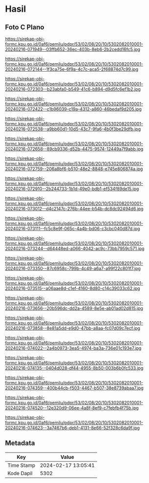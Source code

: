 # Hasil

## Foto C Plano

https://sirekap-obj-formc.kpu.go.id/0af6/pemilu/pdpr/53/02/08/20/10/5302082010001-20240216-071949--03ffb652-36ec-403b-8eb6-2b2cedd16fc5.jpg

https://sirekap-obj-formc.kpu.go.id/0af6/pemilu/pdpr/53/02/08/20/10/5302082010001-20240216-072144--1f3ca75e-6f9a-4c7c-aca5-2f68874d7c99.jpg

https://sirekap-obj-formc.kpu.go.id/0af6/pemilu/pdpr/53/02/08/20/10/5302082010001-20240216-072303--b23abfa0-b549-41c6-b894-d9d5fc6ef1b2.jpg

https://sirekap-obj-formc.kpu.go.id/0af6/pemilu/pdpr/53/02/08/20/10/5302082010001-20240216-072422--c1b96039-c19a-4312-a860-46bedaf9d205.jpg

https://sirekap-obj-formc.kpu.go.id/0af6/pemilu/pdpr/53/02/08/20/10/5302082010001-20240216-072538--a9bb60d1-10d5-43c7-9fa6-4b0f3be29dfb.jpg

https://sirekap-obj-formc.kpu.go.id/0af6/pemilu/pdpr/53/02/08/20/10/5302082010001-20240216-072658--89cb9336-d52b-4475-9574-12449a7f9abb.jpg

https://sirekap-obj-formc.kpu.go.id/0af6/pemilu/pdpr/53/02/08/20/10/5302082010001-20240216-072759--206a8bf6-b510-48e2-8848-e745e806874a.jpg

https://sirekap-obj-formc.kpu.go.id/0af6/pemilu/pdpr/53/02/08/20/10/5302082010001-20240216-072910--2b244733-1b1d-49e0-bdb1-ef534f89de15.jpg

https://sirekap-obj-formc.kpu.go.id/0af6/pemilu/pdpr/53/02/08/20/10/5302082010001-20240216-073012--d4c2147c-276b-44ee-b54b-dc8dc92494d6.jpg

https://sirekap-obj-formc.kpu.go.id/0af6/pemilu/pdpr/53/02/08/20/10/5302082010001-20240216-073111--fc5c8e9f-065c-4a4b-bd06-c3cbc040d87d.jpg

https://sirekap-obj-formc.kpu.go.id/0af6/pemilu/pdpr/53/02/08/20/10/5302082010001-20240216-073244--d64448ed-a066-4042-ac9c-73bb7959c571.jpg

https://sirekap-obj-formc.kpu.go.id/0af6/pemilu/pdpr/53/02/08/20/10/5302082010001-20240216-073350--87c6958c-799b-4c49-a6a7-a99f22c801f7.jpg

https://sirekap-obj-formc.kpu.go.id/0af6/pemilu/pdpr/53/02/08/20/10/5302082010001-20240216-073515--a06aae8d-c1ef-4160-8d80-c14c39033c62.jpg

https://sirekap-obj-formc.kpu.go.id/0af6/pemilu/pdpr/53/02/08/20/10/5302082010001-20240216-073656--20b596dc-dd2a-4589-8e5e-ab01ad02d815.jpg

https://sirekap-obj-formc.kpu.go.id/0af6/pemilu/pdpr/53/02/08/20/10/5302082010001-20240216-073858--8e81a5dd-e9d0-47bb-a8aa-fc07d09c7ecf.jpg

https://sirekap-obj-formc.kpu.go.id/0af6/pemilu/pdpr/53/02/08/20/10/5302082010001-20240216-074022--2a4b0973-3ea5-4974-ba3a-736e01c193e7.jpg

https://sirekap-obj-formc.kpu.go.id/0af6/pemilu/pdpr/53/02/08/20/10/5302082010001-20240216-074135--0404d028-df44-4955-8b50-003b6b0fc533.jpg

https://sirekap-obj-formc.kpu.go.id/0af6/pemilu/pdpr/53/02/08/20/10/5302082010001-20240216-074359--400b44cb-f503-4467-b507-38e8739abaa7.jpg

https://sirekap-obj-formc.kpu.go.id/0af6/pemilu/pdpr/53/02/08/20/10/5302082010001-20240216-074520--12e320d9-06ee-4a8f-8ef9-c7febfb4f75b.jpg

https://sirekap-obj-formc.kpu.go.id/0af6/pemilu/pdpr/53/02/08/20/10/5302082010001-20240216-074623--3a7467b6-deb1-4131-8e66-52f328c6da9f.jpg


## Metadata

| Key        | Value               |
| ---------- | ------------------- |
| Time Stamp | 2024-02-17 13:05:41 |
| Kode Dapil | 5302                |




